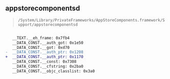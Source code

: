 ## appstorecomponentsd

> `/System/Library/PrivateFrameworks/AppStoreComponents.framework/Support/appstorecomponentsd`

```diff

   __TEXT.__eh_frame: 0x7fb4
   __DATA_CONST.__auth_got: 0x1e50
   __DATA_CONST.__got: 0xd70
-  __DATA_CONST.__auth_ptr: 0x1208
+  __DATA_CONST.__auth_ptr: 0x1170
   __DATA_CONST.__const: 0x7308
   __DATA_CONST.__cfstring: 0x2ba0
   __DATA_CONST.__objc_classlist: 0x3a0

```
